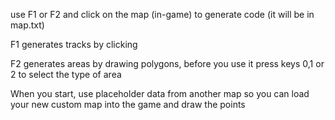 use F1 or F2 and click on the map (in-game) to generate code (it will be in map.txt)

F1 generates tracks by clicking

F2 generates areas by drawing polygons, before you use it press keys 0,1 or 2 to select the type of area

When you start, use placeholder data from another map so you can load your new custom map into the game and draw the points

